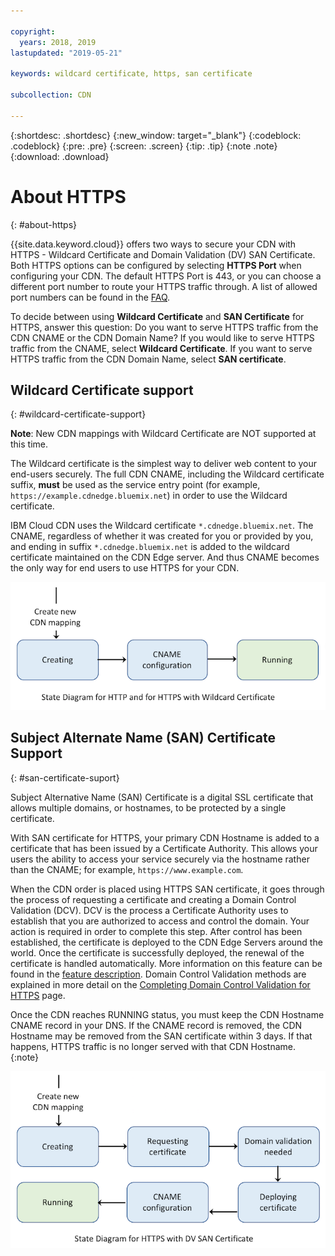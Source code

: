 ```yaml
---

copyright:
  years: 2018, 2019
lastupdated: "2019-05-21"

keywords: wildcard certificate, https, san certificate

subcollection: CDN

---
```


{:shortdesc: .shortdesc}
{:new_window: target="_blank"}
{:codeblock: .codeblock}
{:pre: .pre}
{:screen: .screen}
{:tip: .tip}
{:note .note}
{:download: .download}

# About HTTPS
{: #about-https}

{{site.data.keyword.cloud}} offers two ways to secure your CDN with HTTPS - Wildcard Certificate and Domain Validation (DV) SAN Certificate. Both HTTPS options can be configured by selecting **HTTPS Port** when configuring your CDN. The default HTTPS Port is 443, or you can choose a different port number to route your HTTPS traffic through. A list of allowed port numbers can be found in the [FAQ](docs/infrastructure/CDN?topic=CDN-faqs#are-there-any-restrictions-on-what-http-and-https-port-numbers-are-allowed-for-akamai-).

To decide between using **Wildcard Certificate** and **SAN Certificate** for HTTPS, answer this question: Do you want to serve HTTPS traffic from the CDN CNAME or the CDN Domain Name? If you would like to serve HTTPS traffic from the CNAME, select **Wildcard Certificate**. If you want to serve HTTPS traffic from the CDN Domain Name, select **SAN certificate**.

## Wildcard Certificate support
{: #wildcard-certificate-support}

**Note**:
New CDN mappings with Wildcard Certificate are NOT supported at this time.

The Wildcard certificate is the simplest way to deliver web content to your end-users securely. The full CDN CNAME, including the Wildcard certificate suffix, **must** be used as the service entry point (for example, `https://example.cdnedge.bluemix.net`) in order to use the Wildcard certificate.

IBM Cloud CDN uses the Wildcard certificate `*.cdnedge.bluemix.net`. The CNAME, regardless of whether it was created for you or provided by you, and ending in suffix `*.cdnedge.bluemix.net` is added to the wildcard certificate maintained on the CDN Edge server. And thus CNAME becomes the only way for end users to use HTTPS for your CDN.

![Diagram for HTTP and Wildcard](images/state-diagram-wildcard.png)

## Subject Alternate Name (SAN) Certificate Support
{: #san-certificate-suport}

Subject Alternative Name (SAN) Certificate is a digital SSL certificate that allows multiple domains, or hostnames, to be protected by a single certificate.

With SAN certificate for HTTPS, your primary CDN Hostname is added to a certificate that has been issued by a Certificate Authority. This allows your users the ability to access your service securely via the hostname rather than the CNAME; for example, `https://www.example.com`.

When the CDN order is placed using HTTPS SAN certificate, it goes through the process of requesting a certificate and creating a Domain Control Validation (DCV). DCV is the process a Certificate Authority uses to establish that you are authorized to access and control the domain. Your action is required in order to complete this step. After control has been established, the certificate is deployed to the CDN Edge Servers around the world. Once the certificate is successfully deployed, the renewal of the certificate is handled automatically. More information on this feature can be found in the [feature description](/docs/infrastructure/CDN?topic=CDN-feature-descriptions#https-protocol-support). Domain Control Validation methods are explained in more detail on the [Completing Domain Control Validation for HTTPS](/docs/infrastructure/CDN?topic=CDN-completing-domain-control-validation-for-https-with-dv-san#initial-steps-to-domain-control-validation) page.

Once the CDN reaches RUNNING status, you must keep the CDN Hostname CNAME record in your DNS. If the CNAME record is removed, the CDN Hostname may be removed from the SAN certificate within 3 days. If that happens, HTTPS traffic is no longer served with that CDN Hostname.
{:note}

![Diagram for HTTPS with SAN Cert](images/state-diagram-san.png)
